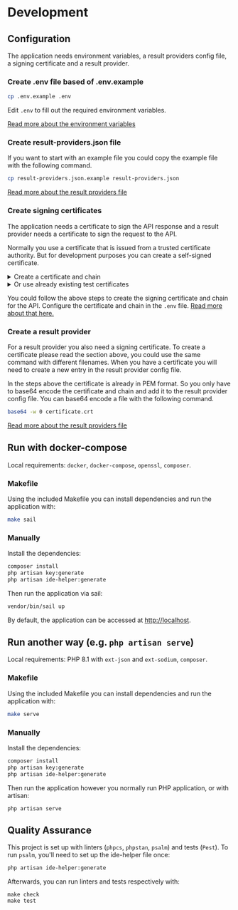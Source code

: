 # Development

## Configuration
The application needs environment variables, a result providers config file, a signing certificate and a result provider.


### Create .env file based of .env.example
```sh
cp .env.example .env
```

Edit `.env` to fill out the required environment variables.

[Read more about the environment variables](environment-variables.md)

### Create result-providers.json file
If you want to start with an example file you could copy the example file with the following command.
```sh
cp result-providers.json.example result-providers.json
```

[Read more about the result providers file](result-providers.md)

### Create signing certificates
The application needs a certificate to sign the API response and a result provider needs a certificate to sign the request to the API. 

Normally you use a certificate that is issued from a trusted certificate authority. But for development purposes you can create a self-signed certificate.

<details>

<summary>Create a certificate and chain</summary>

1. Create a private key for the CA.
```sh
# replace `ca.key` with a filename for the specific CA private key.
openssl genrsa -out ca.key 2048
```

2. Create a certificate to use as a CA.
```sh
# replace `ca.key` with the key file you created in step 1.
# replace `ca.crt` with a filename for the specific CA certificate.
# replace the `Common Name` with a name for the CA.
openssl req -x509 -new -nodes -key ca.key -subj "/CN=dienst-testen.ca/C=NL/L=Den Haag" -days 10000 -out ca.crt
```

3. Create a CSR for a certificate to be signed by the CA.
```sh
# this will create a certificate signing request (CSR) and outputs a private key file and a CSR file.
# replace `certificate.key` with a filename for the new created private key.
# replace `certificate.csr` with a filename for the new created csr.
# replace the `Common Name` with a name for the certificate.
openssl req -nodes -newkey rsa:2048 -keyout certificate.key -out certificate.csr -subj "/C=NL/L=Den Haag/CN=dienst-testen-sign.test"
```

4. Sign the CSR with the CA.
```sh
# this will sign a certificate signing request (CSR) with a CA certificate and outputs a signed certificate.
# replace `certificate.csr` with the csr file you created in step 3.
# replace `ca.crt` with the crt file you created in step 2.
# replace `ca.key` with the key file you created in step 1.
# replace `certificate.crt` with a filename for the new created certificate.
openssl x509 -req -in certificate.csr -CA ca.crt -CAkey ca.key -CAcreateserial -out certificate.crt -days 10000
```

</details>

<details>

<summary>Or use already existing test certificates</summary>

We supplied multiple certificates to be used in the unit and feature tests. While developing, you could also use these certificates.

You find those certificates in the `tests/fixtures/certificates` directory.

</details>

You could follow the above steps to create the signing certificate and chain for the API. Configure the certificate and chain in the `.env` file. [Read more about that here.](environment-variables.md#api-response-signing) 

### Create a result provider

For a result provider you also need a signing certificate. To create a certificate please read the section above, you could use the same command with different filenames.
When you have a certificate you will need to create a new entry in the result provider config file.

In the steps above the certificate is already in PEM format. So you only have to base64 encode the certificate and chain and add it to the result provider config file.
You can base64 encode a file with the following command.

```sh
base64 -w 0 certificate.crt
```

[Read more about the result providers file](result-providers.md)

## Run with docker-compose

Local requirements: `docker`, `docker-compose`, `openssl`, `composer`.

### Makefile
Using the included Makefile you can install dependencies and run the application with:

```sh
make sail
```

### Manually

Install the dependencies:

```sh
composer install
php artisan key:generate
php artisan ide-helper:generate
```

Then run the application via sail:
```sh
vendor/bin/sail up
```

By default, the application can be accessed at [http://localhost](http://localhost).

## Run another way (e.g. `php artisan serve`)

Local requirements: PHP 8.1 with `ext-json` and `ext-sodium`, `composer`.

### Makefile
Using the included Makefile you can install dependencies and run the application with:

```sh
make serve
```

### Manually


Install the dependencies:

```sh
composer install
php artisan key:generate
php artisan ide-helper:generate
```

Then run the application however you normally run PHP application, or with artisan:

```
php artisan serve
```

## Quality Assurance

This project is set up with linters (`phpcs`, `phpstan`, `psalm`) and tests (`Pest`).
To run `psalm`, you'll need to set up the ide-helper file once:

```sh
php artisan ide-helper:generate
```

Afterwards, you can run linters and tests respectively with:

```
make check
make test
```
